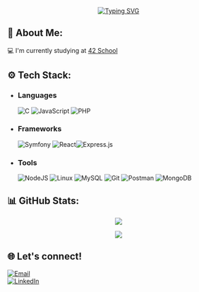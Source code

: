 <div align="center" width="100%">

<a href="https://git.io/typing-svg"><img src="https://readme-typing-svg.herokuapp.com?font=Fira+Code&weight=500&size=50&duration=2000&pause=1000&color=CF3979&background=14132100&center=true&vCenter=true&width=435&height=80&lines=Hi+there!" alt="Typing SVG" /></a>

</div>
 
## 💫 About Me:

 💻 I'm currently studying at [42 School](https://42.fr/en/homepage/)

## ⚙️ Tech Stack:
<ul>
 
<li>
 
 ### Languages
 ![C](https://img.shields.io/badge/c-%2300599C.svg?style=for-the-badge&logo=c&logoColor=white) ![JavaScript](https://img.shields.io/badge/javascript-%23323330.svg?style=for-the-badge&logo=javascript&logoColor=%23F7DF1E) ![PHP](https://img.shields.io/badge/php-%23777BB4.svg?style=for-the-badge&logo=php&logoColor=white)
 </li>
<li>
 
 ### Frameworks
 ![Symfony](https://img.shields.io/badge/symfony-%23000000.svg?style=for-the-badge&logo=symfony&logoColor=white) ![React](https://img.shields.io/badge/react-%2320232a.svg?style=for-the-badge&logo=react&logoColor=%2361DAFB)![Express.js](https://img.shields.io/badge/express.js-000000.svg?style=for-the-badge&logo=express&logoColor=white)

 </li>
<li>

 ### Tools
 ![NodeJS](https://img.shields.io/badge/node.js-6DA55F?style=for-the-badge&logo=node.js&logoColor=white)   ![Linux](https://img.shields.io/badge/linux-0078D6.svg?style=for-the-badge&logo=linux&logoColor=white) ![MySQL](https://img.shields.io/badge/mysql-4479A1.svg?style=for-the-badge&logo=mysql&logoColor=white) ![Git](https://img.shields.io/badge/git-%23F05033.svg?style=for-the-badge&logo=git&logoColor=white)  ![Postman](https://img.shields.io/badge/Postman-FF6C37?style=for-the-badge&logo=postman&logoColor=white)  ![MongoDB](https://img.shields.io/badge/MongoDB-%234ea94b.svg?style=for-the-badge&logo=mongodb&logoColor=white) 


 </li>
 </ul>

## 📊 GitHub Stats:
<div align="center" width="100%">
 
![](https://github-readme-stats.vercel.app/api/top-langs/?username=HyacineAlnuma&theme=radical&hide_border=true&include_all_commits=true&count_private=false&layout=compact)


![](https://github-readme-stats.vercel.app/api?username=HyacineAlnuma&theme=radical&hide_border=true&include_all_commits=true&count_private=false)

</div>

## 🌐 Let's connect!

[![Email](https://img.shields.io/badge/Email-D14836.svg?style=for-the-badge&logo=gmail&logoColor=white)](mailto:hyacinealnuma@gmail.com) </br>
[![LinkedIn](https://img.shields.io/badge/LinkedIn-0077B5.svg?style=for-the-badge&logo=linkedin&logoColor=white)](https://www.linkedin.com/in/hyacine-alnuma-6671b617b/)

<!-- Proudly created with GPRM ( https://gprm.itsvg.in ) -->
<!-- Proudly created with GPRM ( https://gprm.itsvg.in ) -->

